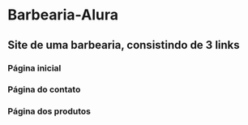 # Barbearia-Alura 
## Site de uma barbearia, consistindo de 3 links
### Página inicial
### Página do contato
### Página dos produtos
